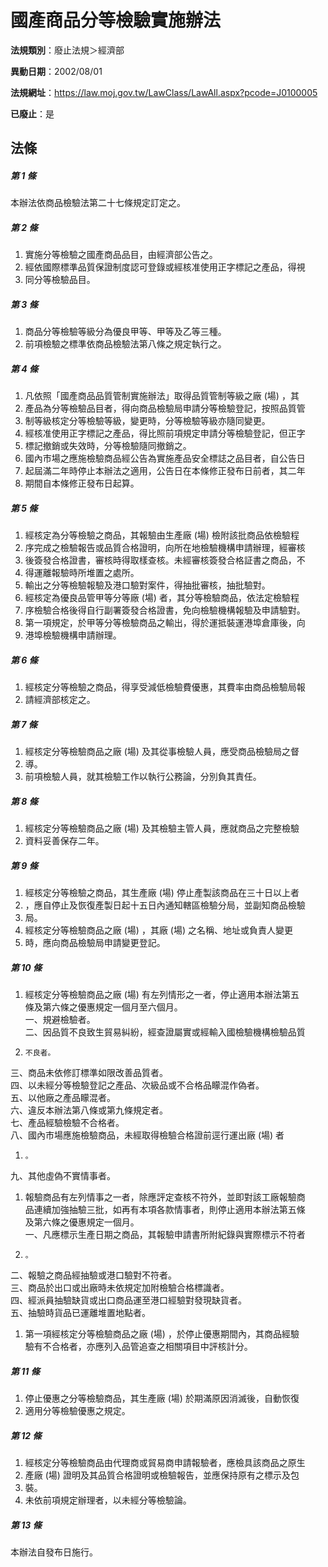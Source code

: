 # 國產商品分等檢驗實施辦法

**法規類別**：廢止法規＞經濟部

**異動日期**：2002/08/01  

**法規網址**：https://law.moj.gov.tw/LawClass/LawAll.aspx?pcode=J0100005

**已廢止**：是



## 法條
##### 第 1 條
本辦法依商品檢驗法第二十七條規定訂定之。

##### 第 2 條
1. 實施分等檢驗之國產商品品目，由經濟部公告之。
1. 經依國際標準品質保證制度認可登錄或經核准使用正字標記之產品，得視
1. 同分等檢驗品目。

##### 第 3 條
1. 商品分等檢驗等級分為優良甲等、甲等及乙等三種。
1. 前項檢驗之標準依商品檢驗法第八條之規定執行之。

##### 第 4 條
1. 凡依照「國產商品品質管制實施辦法」取得品質管制等級之廠 (場) ，其
1. 產品為分等檢驗品目者，得向商品檢驗局申請分等檢驗登記，按照品質管
1. 制等級核定分等檢驗等級，變更時，分等檢驗等級亦隨同變更。
1. 經核准使用正字標記之產品，得比照前項規定申請分等檢驗登記，但正字
1. 標記撤銷或失效時，分等檢驗隨同撤銷之。
1. 國內市場之應施檢驗商品經公告為實施產品安全標誌之品目者，自公告日
1. 起屆滿二年時停止本辦法之適用，公告日在本條修正發布日前者，其二年
1. 期間自本條修正發布日起算。

##### 第 5 條
1. 經核定為分等檢驗之商品，其報驗由生產廠 (場) 檢附該批商品依檢驗程
1. 序完成之檢驗報告或品質合格證明，向所在地檢驗機構申請辦理，經審核
1. 後簽發合格證書，審核時得取樣查核。未經審核簽發合格証書之商品，不
1. 得運離報驗時所堆置之處所。
1. 輸出之分等檢驗報驗及港口驗對案件，得抽批審核，抽批驗對。
1. 經核定為優良品管甲等分等廠 (場) 者，其分等檢驗商品，依法定檢驗程
1. 序檢驗合格後得自行副署簽發合格證書，免向檢驗機構報驗及申請驗對。
1. 第一項規定，於甲等分等檢驗商品之輸出，得於運抵裝運港埠倉庫後，向
1. 港埠檢驗機構申請辦理。

##### 第 6 條
1. 經核定分等檢驗之商品，得享受減低檢驗費優惠，其費率由商品檢驗局報
1. 請經濟部核定之。

##### 第 7 條
1. 經核定分等檢驗商品之廠 (場) 及其從事檢驗人員，應受商品檢驗局之督
1. 導。
1. 前項檢驗人員，就其檢驗工作以執行公務論，分別負其責任。

##### 第 8 條
1. 經核定分等檢驗商品之廠 (場) 及其檢驗主管人員，應就商品之完整檢驗
1. 資料妥善保存二年。

##### 第 9 條
1. 經核定分等檢驗之商品，其生產廠 (場) 停止產製該商品在三十日以上者
1. ，應自停止及恢復產製日起十五日內通知轄區檢驗分局，並副知商品檢驗
1. 局。
1. 經核定分等檢驗商品之廠 (場) ，其廠 (場) 之名稱、地址或負責人變更
1. 時，應向商品檢驗局申請變更登記。

##### 第 10 條
1. 經核定分等檢驗商品之廠 (場) 有左列情形之一者，停止適用本辦法第五  
條及第六條之優惠規定一個月至六個月。  
一、規避檢驗者。  
二、因品質不良致生貿易糾紛，經查證屬實或經輸入國檢驗機構檢驗品質
1.     不良者。  
三、商品未依修訂標準如限改善品質者。  
四、以未經分等檢驗登記之產品、次級品或不合格品矇混作偽者。  
五、以他廠之產品矇混者。  
六、違反本辦法第八條或第九條規定者。  
七、產品經驗檢驗不合格者。  
八、國內市場應施檢驗商品，未經取得檢驗合格證前逕行運出廠 (場) 者
1.     。  
九、其他虛偽不實情事者。
1. 報驗商品有左列情事之一者，除應評定查核不符外，並即對該工廠報驗商  
品連續加強抽驗三批，如再有本項各款情事者，則停止適用本辦法第五條  
及第六條之優惠規定一個月。  
一、凡應標示生產日期之商品，其報驗申請書所附紀錄與實際標示不符者
1.     。  
二、報驗之商品經抽驗或港口驗對不符者。  
三、商品於出口或出廠時未依規定加附檢驗合格標識者。  
四、經派員抽驗缺貨或出口商品運至港口經驗對發現缺貨者。  
五、抽驗時貨品已運離堆置地點者。
1. 第一項經核定分等檢驗商品之廠 (場) ，於停止優惠期間內，其商品經驗  
驗有不合格者，亦應列入品管追查之相關項目中評核計分。

##### 第 11 條
1. 停止優惠之分等檢驗商品，其生產廠 (場) 於期滿原因消滅後，自動恢復
1. 適用分等檢驗優惠之規定。

##### 第 12 條
1. 經核定分等檢驗商品由代理商或貿易商申請報驗者，應檢具該商品之原生
1. 產廠 (場) 證明及其品質合格證明或檢驗報告，並應保持原有之標示及包
1. 裝。
1. 未依前項規定辦理者，以未經分等檢驗論。

##### 第 13 條
本辦法自發布日施行。


